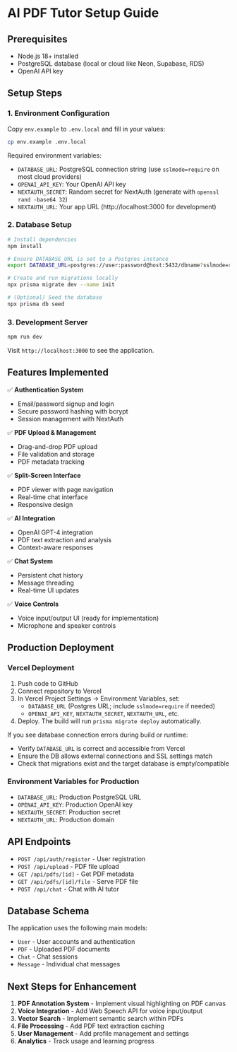 # AI PDF Tutor Setup Guide

## Prerequisites
- Node.js 18+ installed
- PostgreSQL database (local or cloud like Neon, Supabase, RDS)
- OpenAI API key

## Setup Steps

### 1. Environment Configuration
Copy `env.example` to `.env.local` and fill in your values:

```bash
cp env.example .env.local
```

Required environment variables:
- `DATABASE_URL`: PostgreSQL connection string (use `sslmode=require` on most cloud providers)
- `OPENAI_API_KEY`: Your OpenAI API key
- `NEXTAUTH_SECRET`: Random secret for NextAuth (generate with `openssl rand -base64 32`)
- `NEXTAUTH_URL`: Your app URL (http://localhost:3000 for development)

### 2. Database Setup
```bash
# Install dependencies
npm install

# Ensure DATABASE_URL is set to a Postgres instance
export DATABASE_URL=postgres://user:password@host:5432/dbname?sslmode=require

# Create and run migrations locally
npx prisma migrate dev --name init

# (Optional) Seed the database
npx prisma db seed
```

### 3. Development Server
```bash
npm run dev
```

Visit `http://localhost:3000` to see the application.

## Features Implemented

✅ **Authentication System**
- Email/password signup and login
- Secure password hashing with bcrypt
- Session management with NextAuth

✅ **PDF Upload & Management**
- Drag-and-drop PDF upload
- File validation and storage
- PDF metadata tracking

✅ **Split-Screen Interface**
- PDF viewer with page navigation
- Real-time chat interface
- Responsive design

✅ **AI Integration**
- OpenAI GPT-4 integration
- PDF text extraction and analysis
- Context-aware responses

✅ **Chat System**
- Persistent chat history
- Message threading
- Real-time UI updates

✅ **Voice Controls**
- Voice input/output UI (ready for implementation)
- Microphone and speaker controls

## Production Deployment

### Vercel Deployment
1. Push code to GitHub
2. Connect repository to Vercel
3. In Vercel Project Settings → Environment Variables, set:
   - `DATABASE_URL` (Postgres URL; include `sslmode=require` if needed)
   - `OPENAI_API_KEY`, `NEXTAUTH_SECRET`, `NEXTAUTH_URL`, etc.
4. Deploy. The build will run `prisma migrate deploy` automatically.

If you see database connection errors during build or runtime:
- Verify `DATABASE_URL` is correct and accessible from Vercel
- Ensure the DB allows external connections and SSL settings match
- Check that migrations exist and the target database is empty/compatible

### Environment Variables for Production
- `DATABASE_URL`: Production PostgreSQL URL
- `OPENAI_API_KEY`: Production OpenAI key
- `NEXTAUTH_SECRET`: Production secret
- `NEXTAUTH_URL`: Production domain

## API Endpoints

- `POST /api/auth/register` - User registration
- `POST /api/upload` - PDF file upload
- `GET /api/pdfs/[id]` - Get PDF metadata
- `GET /api/pdfs/[id]/file` - Serve PDF file
- `POST /api/chat` - Chat with AI tutor

## Database Schema

The application uses the following main models:
- `User` - User accounts and authentication
- `PDF` - Uploaded PDF documents
- `Chat` - Chat sessions
- `Message` - Individual chat messages

## Next Steps for Enhancement

1. **PDF Annotation System** - Implement visual highlighting on PDF canvas
2. **Voice Integration** - Add Web Speech API for voice input/output
3. **Vector Search** - Implement semantic search within PDFs
4. **File Processing** - Add PDF text extraction caching
5. **User Management** - Add profile management and settings
6. **Analytics** - Track usage and learning progress


